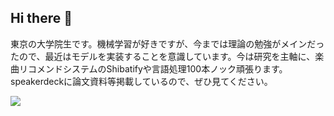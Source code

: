 ## Hi there 👋

<!--
**ShibasakiTakahiro/ShibasakiTakahiro** is a ✨ _special_ ✨ repository because its `README.md` (this file) appears on your GitHub profile.

Here are some ideas to get you started:

- 🔭 I’m currently working on ...
- 🌱 I’m currently learning ...
- 👯 I’m looking to collaborate on ...
- 🤔 I’m looking for help with ...
- 💬 Ask me about ...
- 📫 How to reach me: ...
- 😄 Pronouns: ...
- ⚡ Fun fact: ...
-->

東京の大学院生です。機械学習が好きですが、今までは理論の勉強がメインだったので、最近はモデルを実装することを意識しています。今は研究を主軸に、楽曲リコメンドシステムのShibatifyや言語処理100本ノック頑張ります。speakerdeckに論文資料等掲載しているので、ぜひ見てください。

<div>
<a href="https://speakerdeck.com/shiba4839">
<img src="https://img.shields.io/badge/-speakerdeck-009287.svg?logo=speakerdeck&style=for-the-badge&logoColor=ffffff" />
</a>
</div>
